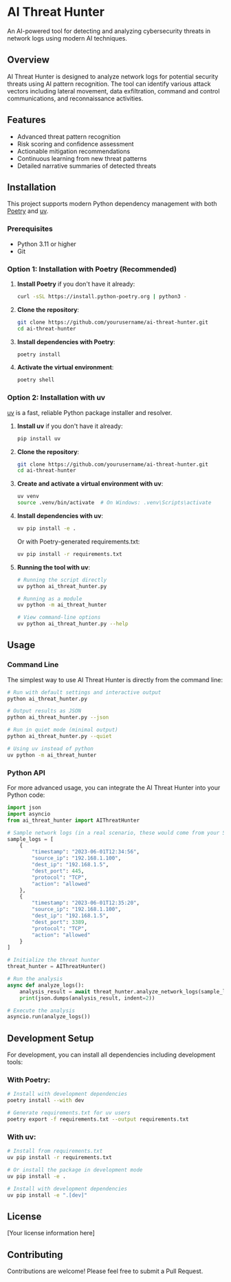 # AI Threat Hunter

An AI-powered tool for detecting and analyzing cybersecurity threats in network logs using modern AI techniques.

## Overview

AI Threat Hunter is designed to analyze network logs for potential security threats using AI pattern recognition. The tool can identify various attack vectors including lateral movement, data exfiltration, command and control communications, and reconnaissance activities.

## Features

- Advanced threat pattern recognition
- Risk scoring and confidence assessment
- Actionable mitigation recommendations
- Continuous learning from new threat patterns
- Detailed narrative summaries of detected threats

## Installation

This project supports modern Python dependency management with both [Poetry](https://python-poetry.org/) and [uv](https://github.com/astral-sh/uv).

### Prerequisites

- Python 3.11 or higher
- Git

### Option 1: Installation with Poetry (Recommended)

1. **Install Poetry** if you don't have it already:
   ```bash
   curl -sSL https://install.python-poetry.org | python3 -
   ```

2. **Clone the repository**:
   ```bash
   git clone https://github.com/yourusername/ai-threat-hunter.git
   cd ai-threat-hunter
   ```

3. **Install dependencies with Poetry**:
   ```bash
   poetry install
   ```

4. **Activate the virtual environment**:
   ```bash
   poetry shell
   ```

### Option 2: Installation with uv

[uv](https://github.com/astral-sh/uv) is a fast, reliable Python package installer and resolver.

1. **Install uv** if you don't have it already:
   ```bash
   pip install uv
   ```

2. **Clone the repository**:
   ```bash
   git clone https://github.com/yourusername/ai-threat-hunter.git
   cd ai-threat-hunter
   ```

3. **Create and activate a virtual environment with uv**:
   ```bash
   uv venv
   source .venv/bin/activate  # On Windows: .venv\Scripts\activate
   ```

4. **Install dependencies with uv**:
   ```bash
   uv pip install -e .
   ```
   
   Or with Poetry-generated requirements.txt:
   ```bash
   uv pip install -r requirements.txt
   ```

5. **Running the tool with uv**:
   ```bash
   # Running the script directly
   uv python ai_threat_hunter.py
   
   # Running as a module
   uv python -m ai_threat_hunter
   
   # View command-line options
   uv python ai_threat_hunter.py --help
   ```

## Usage

### Command Line

The simplest way to use AI Threat Hunter is directly from the command line:

```bash
# Run with default settings and interactive output
python ai_threat_hunter.py

# Output results as JSON
python ai_threat_hunter.py --json

# Run in quiet mode (minimal output)
python ai_threat_hunter.py --quiet

# Using uv instead of python
uv python -m ai_threat_hunter
```

### Python API

For more advanced usage, you can integrate the AI Threat Hunter into your Python code:

```python
import json
import asyncio
from ai_threat_hunter import AIThreatHunter

# Sample network logs (in a real scenario, these would come from your SIEM or logs)
sample_logs = [
    {
        "timestamp": "2023-06-01T12:34:56",
        "source_ip": "192.168.1.100",
        "dest_ip": "192.168.1.5",
        "dest_port": 445,
        "protocol": "TCP",
        "action": "allowed"
    },
    {
        "timestamp": "2023-06-01T12:35:20",
        "source_ip": "192.168.1.100",
        "dest_ip": "192.168.1.5",
        "dest_port": 3389,
        "protocol": "TCP",
        "action": "allowed"
    }
]

# Initialize the threat hunter
threat_hunter = AIThreatHunter()

# Run the analysis
async def analyze_logs():
    analysis_result = await threat_hunter.analyze_network_logs(sample_logs)
    print(json.dumps(analysis_result, indent=2))

# Execute the analysis
asyncio.run(analyze_logs())
```

## Development Setup

For development, you can install all dependencies including development tools:

### With Poetry:

```bash
# Install with development dependencies
poetry install --with dev

# Generate requirements.txt for uv users
poetry export -f requirements.txt --output requirements.txt
```

### With uv:

```bash
# Install from requirements.txt
uv pip install -r requirements.txt

# Or install the package in development mode 
uv pip install -e .

# Install with development dependencies
uv pip install -e ".[dev]"
```

## License

[Your license information here]

## Contributing

Contributions are welcome! Please feel free to submit a Pull Request.

